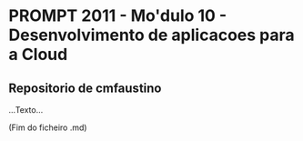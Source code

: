 # PROMPT 2011 - Mo'dulo 10 - Desenvolvimento de aplicacoes para a Cloud

## Repositorio de cmfaustino

...Texto...

(Fim do ficheiro .md)